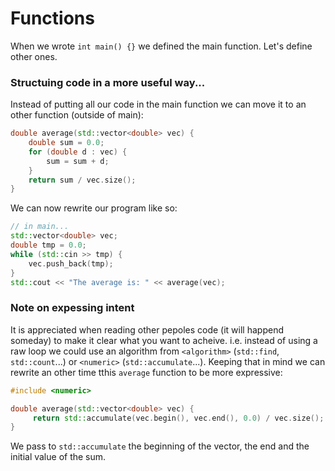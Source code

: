 # Functions
When we wrote `int main() {}` we defined the main function. Let's define other ones.
### Structuing code in a more useful way...
Instead of putting all our code in the main function we can move it to an other function (outside of main):
```cpp
double average(std::vector<double> vec) {
    double sum = 0.0;
    for (double d : vec) {
        sum = sum + d;
    }
    return sum / vec.size();
}
```
We can now rewrite our program like so:
```cpp
// in main...
std::vector<double> vec;
double tmp = 0.0;
while (std::cin >> tmp) {
    vec.push_back(tmp);
}
std::cout << "The average is: " << average(vec);
```
### Note on expessing intent
It is appreciated when reading other pepoles code (it will happend someday) to make it clear what you want to acheive. i.e. instead of using a raw loop we could use an algorithm from `<algorithm>` (`std::find`, `std::count`...) or `<numeric>` (`std::accumulate`...). Keeping that in mind we can rewrite an other time tthis `average` function to be more expressive:
```cpp
#include <numeric>

double average(std::vector<double> vec) { 
     return std::accumulate(vec.begin(), vec.end(), 0.0) / vec.size();
}
```
We pass to `std::accumulate` the beginning of the vector, the end and the initial value of the sum.
